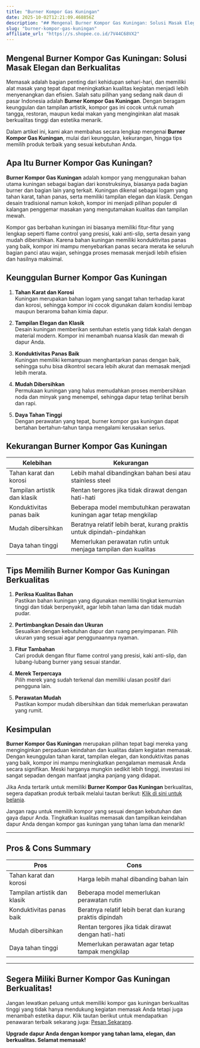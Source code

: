 ```yaml
---
title: "Burner Kompor Gas Kuningan"
date: 2025-10-02T12:21:09.468856Z
description: "## Mengenal Burner Kompor Gas Kuningan: Solusi Masak Elegan dan Berkualitas..."
slug: "burner-kompor-gas-kuningan"
affiliate_url: "https://s.shopee.co.id/7V44C68VX2"
---
```

## Mengenal Burner Kompor Gas Kuningan: Solusi Masak Elegan dan Berkualitas

Memasak adalah bagian penting dari kehidupan sehari-hari, dan memiliki alat masak yang tepat dapat meningkatkan kualitas kegiatan menjadi lebih menyenangkan dan efisien. Salah satu pilihan yang sedang naik daun di pasar Indonesia adalah **Burner Kompor Gas Kuningan**. Dengan beragam keunggulan dan tampilan artistik, kompor gas ini cocok untuk rumah tangga, restoran, maupun kedai makan yang menginginkan alat masak berkualitas tinggi dan estetika menarik.

Dalam artikel ini, kami akan membahas secara lengkap mengenai **Burner Kompor Gas Kuningan**, mulai dari keunggulan, kekurangan, hingga tips memilih produk terbaik yang sesuai kebutuhan Anda.

## Apa Itu Burner Kompor Gas Kuningan?

**Burner Kompor Gas Kuningan** adalah kompor yang menggunakan bahan utama kuningan sebagai bagian dari konstruksinya, biasanya pada bagian burner dan bagian lain yang terkait. Kuningan dikenal sebagai logam yang tahan karat, tahan panas, serta memiliki tampilan elegan dan klasik. Dengan desain tradisional namun kokoh, kompor ini menjadi pilihan populer di kalangan penggemar masakan yang mengutamakan kualitas dan tampilan mewah.

Kompor gas berbahan kuningan ini biasanya memiliki fitur-fitur yang lengkap seperti flame control yang presisi, kaki anti-slip, serta desain yang mudah dibersihkan. Karena bahan kuningan memiliki konduktivitas panas yang baik, kompor ini mampu menyebarkan panas secara merata ke seluruh bagian panci atau wajan, sehingga proses memasak menjadi lebih efisien dan hasilnya maksimal.

## Keunggulan Burner Kompor Gas Kuningan

1. **Tahan Karat dan Korosi**  
Kuningan merupakan bahan logam yang sangat tahan terhadap karat dan korosi, sehingga kompor ini cocok digunakan dalam kondisi lembap maupun beraroma bahan kimia dapur.

2. **Tampilan Elegan dan Klasik**  
Desain kuningan memberikan sentuhan estetis yang tidak kalah dengan material modern. Kompor ini menambah nuansa klasik dan mewah di dapur Anda.

3. **Konduktivitas Panas Baik**  
Kuningan memiliki kemampuan menghantarkan panas dengan baik, sehingga suhu bisa dikontrol secara lebih akurat dan memasak menjadi lebih merata.

4. **Mudah Dibersihkan**  
Permukaan kuningan yang halus memudahkan proses membersihkan noda dan minyak yang menempel, sehingga dapur tetap terlihat bersih dan rapi.

5. **Daya Tahan Tinggi**  
Dengan perawatan yang tepat, burner kompor gas kuningan dapat bertahan bertahun-tahun tanpa mengalami kerusakan serius.

## Kekurangan Burner Kompor Gas Kuningan

| Kelebihan | Kekurangan |
| --- | --- |
| Tahan karat dan korosi | Lebih mahal dibandingkan bahan besi atau stainless steel |
| Tampilan artistik dan klasik | Rentan tergores jika tidak dirawat dengan hati-hati |
| Konduktivitas panas baik | Beberapa model membutuhkan perawatan kuningan agar tetap mengkilap |
| Mudah dibersihkan | Beratnya relatif lebih berat, kurang praktis untuk dipindah-pindahkan |
| Daya tahan tinggi | Memerlukan perawatan rutin untuk menjaga tampilan dan kualitas |

## Tips Memilih Burner Kompor Gas Kuningan Berkualitas

1. **Periksa Kualitas Bahan**  
Pastikan bahan kuningan yang digunakan memiliki tingkat kemurnian tinggi dan tidak berpenyakit, agar lebih tahan lama dan tidak mudah pudar.

2. **Pertimbangkan Desain dan Ukuran**  
Sesuaikan dengan kebutuhan dapur dan ruang penyimpanan. Pilih ukuran yang sesuai agar penggunaannya nyaman.

3. **Fitur Tambahan**  
Cari produk dengan fitur flame control yang presisi, kaki anti-slip, dan lubang-lubang burner yang sesuai standar.

4. **Merek Terpercaya**  
Pilih merek yang sudah terkenal dan memiliki ulasan positif dari pengguna lain.

5. **Perawatan Mudah**  
Pastikan kompor mudah dibersihkan dan tidak memerlukan perawatan yang rumit.

## Kesimpulan

**Burner Kompor Gas Kuningan** merupakan pilihan tepat bagi mereka yang menginginkan perpaduan keindahan dan kualitas dalam kegiatan memasak. Dengan keunggulan tahan karat, tampilan elegan, dan konduktivitas panas yang baik, kompor ini mampu meningkatkan pengalaman memasak Anda secara signifikan. Meski harganya mungkin sedikit lebih tinggi, investasi ini sangat sepadan dengan manfaat jangka panjang yang didapat.

Jika Anda tertarik untuk memiliki **Burner Kompor Gas Kuningan** berkualitas, segera dapatkan produk terbaik melalui tautan berikut: [Klik di sini untuk belanja](https://s.shopee.co.id/7V44C68VX2).

Jangan ragu untuk memilih kompor yang sesuai dengan kebutuhan dan gaya dapur Anda. Tingkatkan kualitas memasak dan tampilkan keindahan dapur Anda dengan kompor gas kuningan yang tahan lama dan menarik!

---

## Pros & Cons Summary

| Pros | Cons |
| --- | --- |
| Tahan karat dan korosi | Harga lebih mahal dibanding bahan lain |
| Tampilan artistik dan klasik | Beberapa model memerlukan perawatan rutin |
| Konduktivitas panas baik | Beratnya relatif lebih berat dan kurang praktis dipindah |
| Mudah dibersihkan | Rentan tergores jika tidak dirawat dengan hati-hati |
| Daya tahan tinggi | Memerlukan perawatan agar tetap tampak mengkilap |

---

## Segera Miliki Burner Kompor Gas Kuningan Berkualitas!

Jangan lewatkan peluang untuk memiliki kompor gas kuningan berkualitas tinggi yang tidak hanya mendukung kegiatan memasak Anda tetapi juga menambah estetika dapur. Klik tautan berikut untuk mendapatkan penawaran terbaik sekarang juga: [Pesan Sekarang](https://s.shopee.co.id/7V44C68VX2).

**Upgrade dapur Anda dengan kompor yang tahan lama, elegan, dan berkualitas. Selamat memasak!**